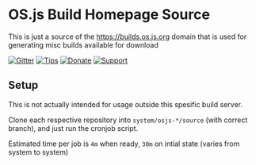 # OS.js Build Homepage Source

This is just a source of the https://builds.os.js.org domain that is used for generating misc builds available for download

[![Gitter](https://img.shields.io/gitter/room/nwjs/nw.js.svg)](https://gitter.im/os-js/OS.js?utm_source=badge&utm_medium=badge&utm_campaign=pr-badge)
[![Tips](https://img.shields.io/gratipay/os-js.svg)](https://gratipay.com/os-js/)
[![Donate](https://img.shields.io/badge/paypal-donate-yellow.svg)](https://www.paypal.com/cgi-bin/webscr?cmd=_donations&business=andersevenrud%40gmail%2ecom&lc=NO&currency_code=USD&bn=PP%2dDonationsBF%3abtn_donate_SM%2egif%3aNonHosted)
[![Support](https://img.shields.io/badge/patreon-support-orange.svg)](https://www.patreon.com/user?u=2978551&ty=h&u=2978551)

## Setup

This is not actually intended for usage outside this spesific build server.

Clone each respective repository into `system/osjs-*/source` (with correct branch), and just run the cronjob script.

Estimated time per job is `4m` when ready, `30m` on intial state (varies from system to system)
